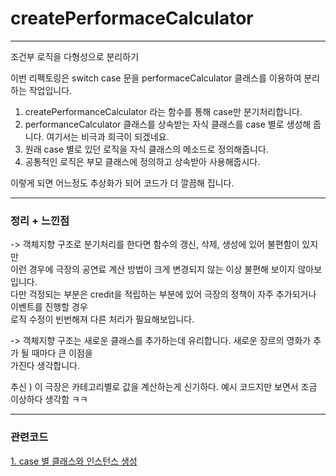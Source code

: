 # createPerformaceCalculator
   
* * *
   
조건부 로직을 다형성으로 분리하기   
   
이번 리펙토링은 switch case 문을 performaceCalculator 클래스를 이용하여 분리하는 작업입니다.   
   
1. createPerformanceCalculator 라는 함수를 통해 case만 분기처리합니다.   
2. performanceCalculator 클래스를 상속받는 자식 클래스를 case 별로 생성해 줍니다. 여기서는 비극과 희극이 되겠네요.   
3. 원래 case 별로 있던 로직을 자식 클래스의 메소드로 정의해줍니다.   
4. 공통적인 로직은 부모 클래스에 정의하고 상속받아 사용해줍시다.   
   
이렇게 되면 어느정도 추상화가 되어 코드가 더 깔끔해 집니다.   

* * *
   
### 정리 + 느낀점
   
-> 객체지향 구조로 분기처리를 한다면 함수의 갱신, 삭제, 생성에 있어 불편함이 있지만   
이런 경우에 극장의 공연료 계산 방법이 크게 변경되지 않는 이상 불편해 보이지 않아보입니다.   
다만 걱정되는 부분은 credit을 적립하는 부분에 있어 극장의 정책이 자주 추가되거나 이벤트를 진행할 경우   
로직 수정이 빈번해져 다른 처리가 필요해보입니다.   
   
-> 객체지향 구조는 새로운 클래스를 추가하는데 유리합니다. 새로운 장르의 영화가 추가 될 때마다 큰 이점을  
가진다 생각합니다.   
   
추신 ) 이 극장은 카테고리별로 값을 계산하는게 신기하다. 예시 코드지만 보면서 조금 이상하다 생각함 ㅋㅋ   
   
* * *
   
### 관련코드   
   
[1. case 별 클래스와 인스턴스 생성](https://github.com/chap95/TIL/blob/master/src/anotherFunction/createPerformanceCalculator.ts)
